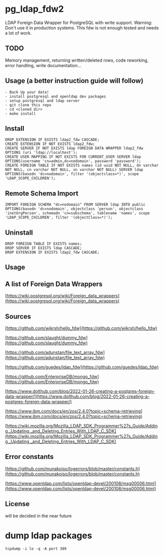 # pg_ldap_fdw2
LDAP Foreign Data Wrapper for PostgreSQL with write support.
Warning: Don't use it in production systems. This fdw is not enough tested and needs a lot of work.

## TODO
Memory management, returning written/deleted rows, code reworking, error handling, write documentation...

## Usage (a better instruction guide will follow)
    - Back Up your data!
    - install postgresql and openldap dev packages
    - setup postgresql and ldap server
    - git clone this repo
    - cd <cloned dir>
    - make install

## Install
    DROP EXTENSION IF EXISTS ldap2_fdw CASCADE;
    CREATE EXTENSION IF NOT EXISTS ldap2_fdw;
    CREATE SERVER IF NOT EXISTS ldap FOREIGN DATA WRAPPER ldap2_fdw OPTIONS (uri 'ldap://localhost');
    CREATE USER MAPPING IF NOT EXISTS FOR CURRENT_USER SERVER ldap OPTIONS(username 'cn=admin,dc=nodomain', password 'password');
    CREATE FOREIGN TABLE IF NOT EXISTS names (id uuid NOT NULL, dn varchar NOT NULL, cn varchar NOT NULL, sn varchar NOT NULL) SERVER ldap OPTIONS(basedn 'dc=nodomain', filter '(objectclass=*)', scope 'LDAP_SCOPE_CHILDREN');
## Remote Schema Import
    IMPORT FOREIGN SCHEMA "dc=nodomain" FROM SERVER ldap INTO public OPTIONS(basedn 'dc=nodomain', objectclass 'person', objectclass 'inetOrgPerson', schemadn 'cn=subschema', tablename 'names', scope 'LDAP_SCOPE_CHILDREN', filter '(objectClass=*)');
## Uninstall
    DROP FOREIGN TABLE IF EXISTS names;
    DROP SERVER IF EXISTS ldap CASCADE;
    DROP EXTENSION IF EXISTS ldap2_fdw CASCADE;

## Usage
    

## A list of Foreign Data Wrappers
[https://wiki.postgresql.org/wiki/Foreign_data_wrappers](https://wiki.postgresql.org/wiki/Foreign_data_wrappers)

## Sources
[https://github.com/wikrsh/hello_fdw](https://github.com/wikrsh/hello_fdw)

[https://github.com/slaught/dummy_fdw](https://github.com/slaught/dummy_fdw)

[https://github.com/adunstan/file_text_array_fdw](https://github.com/adunstan/file_text_array_fdw)

[https://github.com/guedes/ldap_fdw](https://github.com/guedes/ldap_fdw)

[https://github.com/EnterpriseDB/mongo_fdw](https://github.com/EnterpriseDB/mongo_fdw)

[https://www.dolthub.com/blog/2022-01-26-creating-a-postgres-foreign-data-wrapper/](https://www.dolthub.com/blog/2022-01-26-creating-a-postgres-foreign-data-wrapper/)

[https://www.ibm.com/docs/en/zos/2.4.0?topic=schema-retrieving](https://www.ibm.com/docs/en/zos/2.4.0?topic=schema-retrieving)

[https://wiki.mozilla.org/Mozilla_LDAP_SDK_Programmer%27s_Guide/Adding,_Updating,_and_Deleting_Entries_With_LDAP_C_SDK](https://wiki.mozilla.org/Mozilla_LDAP_SDK_Programmer%27s_Guide/Adding,_Updating,_and_Deleting_Entries_With_LDAP_C_SDK)

## Error constants
[https://github.com/munakoiso/logerrors/blob/master/constants.h](https://github.com/munakoiso/logerrors/blob/master/constants.h)

[https://www.openldap.com/lists/openldap-devel/200108/msg00006.html](https://www.openldap.com/lists/openldap-devel/200108/msg00006.html)

## License
will be decided in the near future

# dump ldap packages
    tcpdump -i lo -q -A port 389

